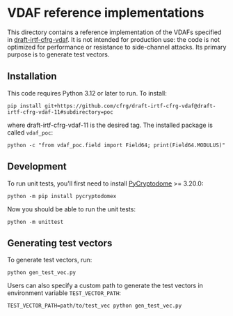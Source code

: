 # VDAF reference implementations

This directory contains a reference implementation of the VDAFs specified in
[draft-irtf-cfrg-vdaf](https://datatracker.ietf.org/doc/draft-irtf-cfrg-vdaf/).
It is not intended for production use: the code is not optimized for
performance or resistance to side-channel attacks. Its primary purpose is to
generate test vectors.

## Installation

This code requires Python 3.12 or later to run. To install:

```
pip install git+https://github.com/cfrg/draft-irtf-cfrg-vdaf@draft-irtf-cfrg-vdaf-11#subdirectory=poc
```

where draft-irtf-cfrg-vdaf-11 is the desired tag. The installed package is called `vdaf_poc`:

```
python -c "from vdaf_poc.field import Field64; print(Field64.MODULUS)"
```

## Development

To run unit tests, you'll first need to install
[PyCryptodome](https://pycryptodome.readthedocs.io/en/latest/index.html) >=
3.20.0:

```
python -m pip install pycryptodomex
```

Now you should be able to run the unit tests:

```
python -m unittest
```

## Generating test vectors

To generate test vectors, run:

```
python gen_test_vec.py
```

Users can also specify a custom path to generate the test vectors in
environment variable `TEST_VECTOR_PATH`:

```
TEST_VECTOR_PATH=path/to/test_vec python gen_test_vec.py
```
